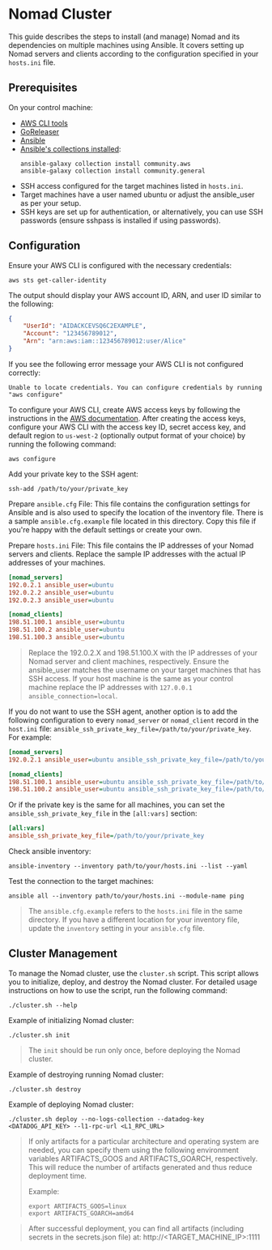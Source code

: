 # Nomad Cluster

This guide describes the steps to install (and manage) Nomad and its dependencies on multiple machines using Ansible.
It covers setting up Nomad servers and clients according to the configuration specified in your `hosts.ini` file.

## Prerequisites

On your control machine:
- [AWS CLI tools](https://docs.aws.amazon.com/cli/latest/userguide/getting-started-install.html)
- [GoReleaser](https://goreleaser.com/install/)
- [Ansible](https://docs.ansible.com/ansible/latest/installation_guide/intro_installation.html)
- [Ansible's collections installed](https://docs.ansible.com/ansible/latest/collections_guide/collections_installing.html):
  ```shell
  ansible-galaxy collection install community.aws
  ansible-galaxy collection install community.general
  ```
- SSH access configured for the target machines listed in `hosts.ini`.
- Target machines have a user named ubuntu or adjust the ansible_user as per your setup.
- SSH keys are set up for authentication, or alternatively, you can use SSH passwords (ensure sshpass is installed if using passwords).

## Configuration

Ensure your AWS CLI is configured with the necessary credentials:
```shell
aws sts get-caller-identity
```

The output should display your AWS account ID, ARN, and user ID similar to the following:
```json
{
    "UserId": "AIDACKCEVSQ6C2EXAMPLE",
    "Account": "123456789012",
    "Arn": "arn:aws:iam::123456789012:user/Alice"
}
```

If you see the following error message your AWS CLI is not configured correctly:
```text
Unable to locate credentials. You can configure credentials by running "aws configure"
```

To configure your AWS CLI, create AWS access keys by following the instructions in the [AWS documentation](https://docs.aws.amazon.com/IAM/latest/UserGuide/id_credentials_access-keys.html#Using_CreateAccessKey).
After creating the access keys, configure your AWS CLI with the access key ID, secret access key, and default region to `us-west-2` (optionally output format of your choice) by running the following command:
```shell
aws configure
```

Add your private key to the SSH agent:
```shell
ssh-add /path/to/your/private_key
```

Prepare `ansible.cfg` File: This file contains the configuration settings for Ansible and is also used to specify the location of the inventory file.
There is a sample `ansible.cfg.example` file located in this directory. Copy this file if you're happy with the default settings or create your own.

Prepare `hosts.ini` File: This file contains the IP addresses of your Nomad servers and clients. Replace the sample IP addresses with the actual IP addresses of your machines.
```ini
[nomad_servers]
192.0.2.1 ansible_user=ubuntu
192.0.2.2 ansible_user=ubuntu
192.0.2.3 ansible_user=ubuntu

[nomad_clients]
198.51.100.1 ansible_user=ubuntu
198.51.100.2 ansible_user=ubuntu
198.51.100.3 ansible_user=ubuntu
```
> Replace the 192.0.2.X and 198.51.100.X with the IP addresses of your Nomad server and client machines, respectively.
> Ensure the ansible_user matches the username on your target machines that has SSH access.
> If your host machine is the same as your control machine replace the IP addresses with `127.0.0.1 ansible_connection=local`.

If you do not want to use the SSH agent, another option is to add the following configuration to every `nomad_server` or
`nomad_client` record in the `host.ini` file: `ansible_ssh_private_key_file=/path/to/your/private_key`. For example:
```ini
[nomad_servers]
192.0.2.1 ansible_user=ubuntu ansible_ssh_private_key_file=/path/to/your/private_key

[nomad_clients]
198.51.100.1 ansible_user=ubuntu ansible_ssh_private_key_file=/path/to/your/private_key
198.51.100.2 ansible_user=ubuntu ansible_ssh_private_key_file=/path/to/your/private_key
```

Or if the private key is the same for all machines, you can set the `ansible_ssh_private_key_file` in the `[all:vars]` section:
```ini
[all:vars]
ansible_ssh_private_key_file=/path/to/your/private_key
```

Check ansible inventory:
```shell
ansible-inventory --inventory path/to/your/hosts.ini --list --yaml
```

Test the connection to the target machines:
```shell
ansible all --inventory path/to/your/hosts.ini --module-name ping
```

> The `ansible.cfg.example` refers to the `hosts.ini` file in the same directory.
> If you have a different location for your inventory file, update the `inventory` setting in your `ansible.cfg` file.

## Cluster Management

To manage the Nomad cluster, use the `cluster.sh` script. This script allows you to initialize, deploy, and destroy the Nomad cluster.
For detailed usage instructions on how to use the script, run the following command:
```shell
./cluster.sh --help
```

Example of initializing Nomad cluster:
```shell
./cluster.sh init
```

> The `init` should be run only once, before deploying the Nomad cluster.

Example of destroying running Nomad cluster:
```shell
./cluster.sh destroy
```

Example of deploying Nomad cluster:
```shell
./cluster.sh deploy --no-logs-collection --datadog-key <DATADOG_API_KEY> --l1-rpc-url <L1_RPC_URL>
```

> If only artifacts for a particular architecture and operating system are needed, you 
> can specify them using the following environment variables ARTIFACTS_GOOS and ARTIFACTS_GOARCH, respectively.
> This will reduce the number of artifacts generated and thus reduce deployment time.
>
> Example:
> ```shell
> export ARTIFACTS_GOOS=linux
> export ARTIFACTS_GOARCH=amd64
> ```

> After successful deployment, you can find all artifacts (including secrets in the secrets.json file) at: http://<TARGET_MACHINE_IP>:1111
